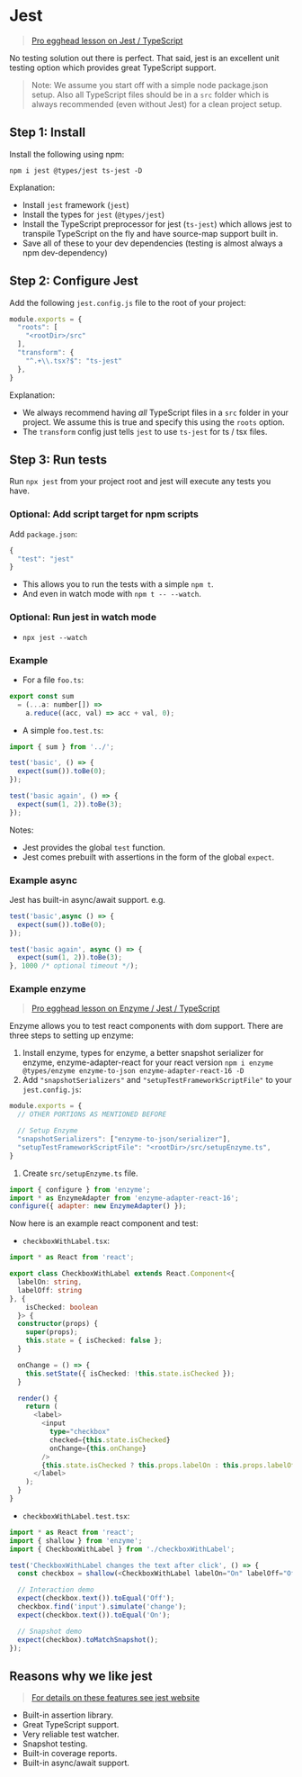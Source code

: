 # Jest

> [Pro egghead lesson on Jest / TypeScript](https://egghead.io/lessons/typescript-getting-started-with-jest-using-typescript)

No testing solution out there is perfect. That said, jest is an excellent unit testing option which provides great TypeScript support.

> Note: We assume you start off with a simple node package.json setup. Also all TypeScript files should be in a `src` folder which is always recommended \(even without Jest\) for a clean project setup.

## Step 1: Install

Install the following using npm:

```text
npm i jest @types/jest ts-jest -D
```

Explanation:

* Install `jest` framework \(`jest`\)
* Install the types for `jest` \(`@types/jest`\)
* Install the TypeScript preprocessor for jest \(`ts-jest`\) which allows jest to transpile TypeScript on the fly and have source-map support built in.
* Save all of these to your dev dependencies \(testing is almost always a npm dev-dependency\)

## Step 2: Configure Jest

Add the following `jest.config.js` file to the root of your project:

```javascript
module.exports = {
  "roots": [
    "<rootDir>/src"
  ],
  "transform": {
    "^.+\\.tsx?$": "ts-jest"
  },
}
```

Explanation:

* We always recommend having _all_ TypeScript files in a `src` folder in your project. We assume this is true and specify this using the `roots` option.
* The `transform` config just tells `jest` to use `ts-jest` for ts / tsx files.

## Step 3: Run tests

Run `npx jest` from your project root and jest will execute any tests you have.

### Optional: Add script target for npm scripts

Add `package.json`:

```javascript
{
  "test": "jest"
}
```

* This allows you to run the tests with a simple `npm t`.
* And even in watch mode with `npm t -- --watch`.

### Optional: Run jest in watch mode

* `npx jest --watch`

### Example

* For a file `foo.ts`:

```javascript
export const sum
  = (...a: number[]) =>
    a.reduce((acc, val) => acc + val, 0);
```

* A simple `foo.test.ts`:

```javascript
import { sum } from '../';

test('basic', () => {
  expect(sum()).toBe(0);
});

test('basic again', () => {
  expect(sum(1, 2)).toBe(3);
});
```

Notes:

* Jest provides the global `test` function.
* Jest comes prebuilt with assertions in the form of the global `expect`.

### Example async

Jest has built-in async/await support. e.g.

```javascript
test('basic',async () => {
  expect(sum()).toBe(0);
});

test('basic again', async () => {
  expect(sum(1, 2)).toBe(3);
}, 1000 /* optional timeout */);
```

### Example enzyme

> [Pro egghead lesson on Enzyme / Jest / TypeScript](https://egghead.io/lessons/react-test-react-components-and-dom-using-enzyme)

Enzyme allows you to test react components with dom support. There are three steps to setting up enzyme:

1. Install enzyme, types for enzyme, a better snapshot serializer for enzyme, enzyme-adapter-react for your react version `npm i enzyme @types/enzyme enzyme-to-json enzyme-adapter-react-16 -D`
2. Add `"snapshotSerializers"` and `"setupTestFrameworkScriptFile"` to your `jest.config.js`:  

```javascript
module.exports = {
  // OTHER PORTIONS AS MENTIONED BEFORE

  // Setup Enzyme
  "snapshotSerializers": ["enzyme-to-json/serializer"],
  "setupTestFrameworkScriptFile": "<rootDir>/src/setupEnzyme.ts",
}
```

1. Create `src/setupEnzyme.ts` file.

```javascript
import { configure } from 'enzyme';
import * as EnzymeAdapter from 'enzyme-adapter-react-16';
configure({ adapter: new EnzymeAdapter() });
```

Now here is an example react component and test:

* `checkboxWithLabel.tsx`:

```typescript
import * as React from 'react';

export class CheckboxWithLabel extends React.Component<{
  labelOn: string,
  labelOff: string
}, {
    isChecked: boolean
  }> {
  constructor(props) {
    super(props);
    this.state = { isChecked: false };
  }

  onChange = () => {
    this.setState({ isChecked: !this.state.isChecked });
  }

  render() {
    return (
      <label>
        <input
          type="checkbox"
          checked={this.state.isChecked}
          onChange={this.onChange}
        />
        {this.state.isChecked ? this.props.labelOn : this.props.labelOff}
      </label>
    );
  }
}
```

* `checkboxWithLabel.test.tsx`:

```typescript
import * as React from 'react';
import { shallow } from 'enzyme';
import { CheckboxWithLabel } from './checkboxWithLabel';

test('CheckboxWithLabel changes the text after click', () => {
  const checkbox = shallow(<CheckboxWithLabel labelOn="On" labelOff="Off" />);

  // Interaction demo
  expect(checkbox.text()).toEqual('Off');
  checkbox.find('input').simulate('change');
  expect(checkbox.text()).toEqual('On');

  // Snapshot demo
  expect(checkbox).toMatchSnapshot();
});
```

## Reasons why we like jest

> [For details on these features see jest website](http://facebook.github.io/jest/)

* Built-in assertion library.
* Great TypeScript support.
* Very reliable test watcher.
* Snapshot testing.
* Built-in coverage reports.
* Built-in async/await support.

